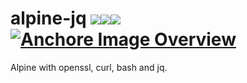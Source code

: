 # alpine-jq [![](https://images.microbadger.com/badges/image/jorgeandrada/alpine-jq:latest.svg)](https://microbadger.com/images/jorgeandrada/alpine-jq:latest "Get your own image badge on microbadger.com")[![](https://images.microbadger.com/badges/version/jorgeandrada/alpine-jq:latest.svg)](https://microbadger.com/images/jorgeandrada/alpine-jq:latest "Get your own version badge on microbadger.com")[![](https://images.microbadger.com/badges/commit/jorgeandrada/alpine-jq:latest.svg)](https://microbadger.com/images/jorgeandrada/alpine-jq:latest "Get your own commit badge on microbadger.com")[![Anchore Image Overview](https://anchore.io/service/badges/image/3ece3f63ff7cd362a6ff4ee48d8c541d0c022a06591d57ff3e3e17d95e951c12)](https://anchore.io/image/dockerhub/jorgeandrada%2Falpine-jq%3Alatest)



Alpine with openssl, curl, bash and jq.
